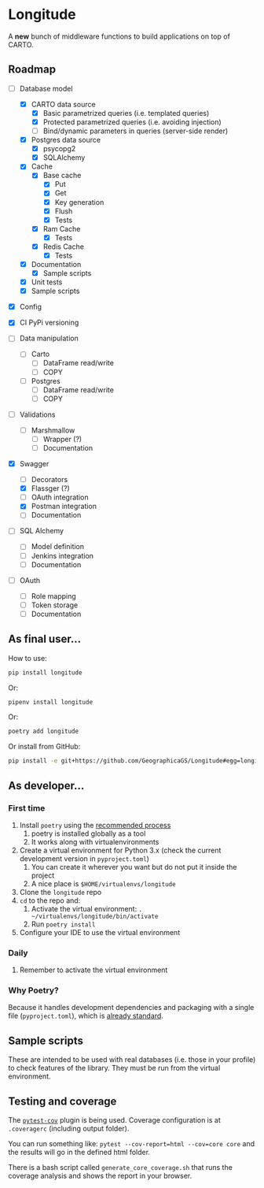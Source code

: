 # Longitude

A **new** bunch of middleware functions to build applications on top of CARTO.

## Roadmap

- [ ] Database model
  - [x] CARTO data source
    - [x] Basic parametrized queries (i.e. templated queries)
    - [x] Protected parametrized queries (i.e. avoiding injection)
    - [ ] Bind/dynamic parameters in queries (server-side render)
  - [x] Postgres data source
    - [x] psycopg2
    - [x] SQLAlchemy
  - [x] Cache
    - [x] Base cache
      - [x] Put
      - [x] Get
      - [x] Key generation
      - [x] Flush
      - [x] Tests
    - [x] Ram Cache
      - [x] Tests
    - [x] Redis Cache
      - [x] Tests 
  - [x] Documentation
    - [x] Sample scripts
  - [x] Unit tests
  - [x] Sample scripts
 
- [x] Config
 
- [x] CI PyPi versioning

- [ ] Data manipulation
  - [ ] Carto
    - [ ] DataFrame read/write
    - [ ] COPY
  - [ ] Postgres
    - [ ] DataFrame read/write
    - [ ] COPY
 
- [ ] Validations
  - [ ] Marshmallow
    - [ ] Wrapper (?)
    - [ ] Documentation
 
- [x] Swagger
  - [ ] Decorators
  - [x] Flassger (?)
  - [ ] OAuth integration
  - [x] Postman integration
  - [ ] Documentation
  
- [ ] SQL Alchemy
  - [ ] Model definition
  - [ ] Jenkins integration
  - [ ] Documentation

- [ ] OAuth
  - [ ] Role mapping
  - [ ] Token storage
  - [ ] Documentation
  
## As final user...

How to use:
```bash
pip install longitude
```

Or:
```bash
pipenv install longitude
```

Or:
```bash
poetry add longitude
```

Or install from GitHub:
```bash
pip install -e git+https://github.com/GeographicaGS/Longitude#egg=longitude
```

## As developer...

### First time

1. Install ```poetry``` using the [recommended process](https://github.com/sdispater/poetry#installation)
    1. poetry is installed globally as a tool
    1. It works along with virtualenvironments
1. Create a virtual environment for Python 3.x (check the current development version in ```pyproject.toml```)
    1. You can create it wherever you want but do not put it inside the project
    1. A nice place is ```$HOME/virtualenvs/longitude```
1. Clone the ```longitude``` repo
1. `cd` to the repo and:
    1. Activate the virtual environment: `. ~/virtualenvs/longitude/bin/activate`
    1. Run `poetry install`
1. Configure your IDE to use the virtual environment

### Daily

1. Remember to activate the virtual environment 

### Why Poetry?

Because it handles development dependencies and packaging with a single file (```pyproject.toml```), which is [already standard](https://flit.readthedocs.io/en/latest/pyproject_toml.html).

## Sample scripts

These are intended to be used with real databases (i.e. those in your profile) to check features of the library. They must be run from the virtual environment.

## Testing and coverage 

The [```pytest-cov```](https://pytest-cov.readthedocs.io/en/latest/) plugin is being used. Coverage configuration is at ```.coveragerc``` (including output folder).

You can run something like: ```pytest --cov-report=html --cov=core core``` and the results will go in the defined html folder.

There is a bash script called ```generate_core_coverage.sh``` that runs the coverage analysis and shows the report in your browser.
